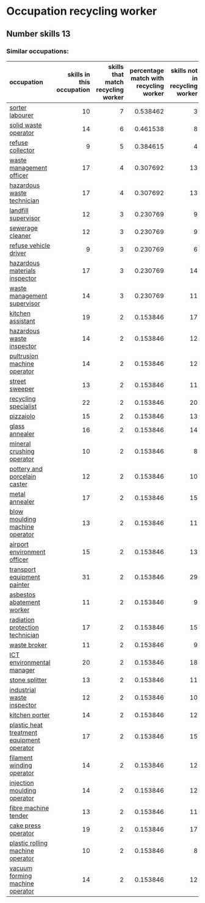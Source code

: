 # Occupation recycling worker
## Number skills 13
### Similar occupations:
| occupation                                                                                |   skills in this occupation |   skills that match recycling worker |   percentage match with recycling worker |   skills not in recycling worker |
|:------------------------------------------------------------------------------------------|----------------------------:|-------------------------------------:|-----------------------------------------:|---------------------------------:|
| [sorter labourer](sorter_labourer.md)                                                     |                          10 |                                    7 |                                 0.538462 |                                3 |
| [solid waste operator](solid_waste_operator.md)                                           |                          14 |                                    6 |                                 0.461538 |                                8 |
| [refuse collector](refuse_collector.md)                                                   |                           9 |                                    5 |                                 0.384615 |                                4 |
| [waste management officer](waste_management_officer.md)                                   |                          17 |                                    4 |                                 0.307692 |                               13 |
| [hazardous waste technician](hazardous_waste_technician.md)                               |                          17 |                                    4 |                                 0.307692 |                               13 |
| [landfill supervisor](landfill_supervisor.md)                                             |                          12 |                                    3 |                                 0.230769 |                                9 |
| [sewerage cleaner](sewerage_cleaner.md)                                                   |                          12 |                                    3 |                                 0.230769 |                                9 |
| [refuse vehicle driver](refuse_vehicle_driver.md)                                         |                           9 |                                    3 |                                 0.230769 |                                6 |
| [hazardous materials inspector](hazardous_materials_inspector.md)                         |                          17 |                                    3 |                                 0.230769 |                               14 |
| [waste management supervisor](waste_management_supervisor.md)                             |                          14 |                                    3 |                                 0.230769 |                               11 |
| [kitchen assistant](kitchen_assistant.md)                                                 |                          19 |                                    2 |                                 0.153846 |                               17 |
| [hazardous waste inspector](hazardous_waste_inspector.md)                                 |                          14 |                                    2 |                                 0.153846 |                               12 |
| [pultrusion machine operator](pultrusion_machine_operator.md)                             |                          14 |                                    2 |                                 0.153846 |                               12 |
| [street sweeper](street_sweeper.md)                                                       |                          13 |                                    2 |                                 0.153846 |                               11 |
| [recycling specialist](recycling_specialist.md)                                           |                          22 |                                    2 |                                 0.153846 |                               20 |
| [pizzaiolo](pizzaiolo.md)                                                                 |                          15 |                                    2 |                                 0.153846 |                               13 |
| [glass annealer](glass_annealer.md)                                                       |                          16 |                                    2 |                                 0.153846 |                               14 |
| [mineral crushing operator](mineral_crushing_operator.md)                                 |                          10 |                                    2 |                                 0.153846 |                                8 |
| [pottery and porcelain caster](pottery_and_porcelain_caster.md)                           |                          12 |                                    2 |                                 0.153846 |                               10 |
| [metal annealer](metal_annealer.md)                                                       |                          17 |                                    2 |                                 0.153846 |                               15 |
| [blow moulding machine operator](blow_moulding_machine_operator.md)                       |                          13 |                                    2 |                                 0.153846 |                               11 |
| [airport environment officer](airport_environment_officer.md)                             |                          15 |                                    2 |                                 0.153846 |                               13 |
| [transport equipment painter](transport_equipment_painter.md)                             |                          31 |                                    2 |                                 0.153846 |                               29 |
| [asbestos abatement worker](asbestos_abatement_worker.md)                                 |                          11 |                                    2 |                                 0.153846 |                                9 |
| [radiation protection technician](radiation_protection_technician.md)                     |                          17 |                                    2 |                                 0.153846 |                               15 |
| [waste broker](waste_broker.md)                                                           |                          11 |                                    2 |                                 0.153846 |                                9 |
| [ICT environmental manager](ICT_environmental_manager.md)                                 |                          20 |                                    2 |                                 0.153846 |                               18 |
| [stone splitter](stone_splitter.md)                                                       |                          13 |                                    2 |                                 0.153846 |                               11 |
| [industrial waste inspector](industrial_waste_inspector.md)                               |                          12 |                                    2 |                                 0.153846 |                               10 |
| [kitchen porter](kitchen_porter.md)                                                       |                          14 |                                    2 |                                 0.153846 |                               12 |
| [plastic heat treatment equipment operator](plastic_heat_treatment_equipment_operator.md) |                          17 |                                    2 |                                 0.153846 |                               15 |
| [filament winding operator](filament_winding_operator.md)                                 |                          14 |                                    2 |                                 0.153846 |                               12 |
| [injection moulding operator](injection_moulding_operator.md)                             |                          14 |                                    2 |                                 0.153846 |                               12 |
| [fibre machine tender](fibre_machine_tender.md)                                           |                          13 |                                    2 |                                 0.153846 |                               11 |
| [cake press operator](cake_press_operator.md)                                             |                          19 |                                    2 |                                 0.153846 |                               17 |
| [plastic rolling machine operator](plastic_rolling_machine_operator.md)                   |                          10 |                                    2 |                                 0.153846 |                                8 |
| [vacuum forming machine operator](vacuum_forming_machine_operator.md)                     |                          14 |                                    2 |                                 0.153846 |                               12 |
